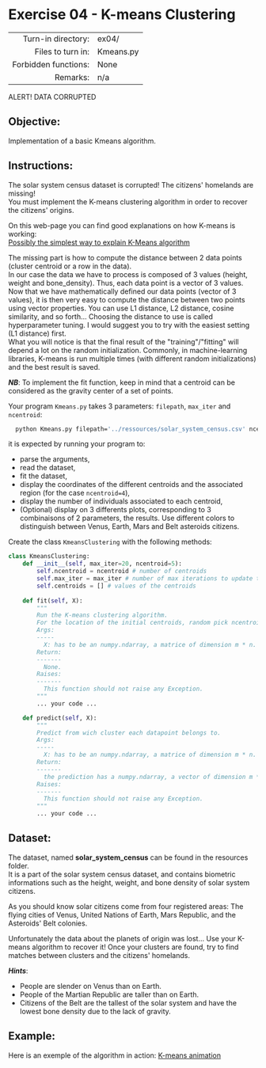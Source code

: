 # Exercise 04 - K-means Clustering

|                         |                    |
| -----------------------:| ------------------ |
|   Turn-in directory:    |  ex04/             |
|   Files to turn in:     |  Kmeans.py         |
|   Forbidden functions:  |  None              |
|   Remarks:              |  n/a               |

ALERT! DATA CORRUPTED

## Objective:
Implementation of a basic Kmeans algorithm.

## Instructions:
The solar system census dataset is corrupted! The citizens' homelands are missing!  
You must implement the K-means clustering algorithm in order to recover the citizens' origins.

On this web-page you can find good explanations on how K-means is working:  
[Possibly the simplest way to explain K-Means algorithm](https://bigdata-madesimple.com/possibly-the-simplest-way-to-explain-k-means-algorithm/)  

The missing part is how to compute the distance between 2 data points (cluster centroid or a row in the data).  
In our case the data we have to process is composed of 3 values (height, weight and bone_density).
Thus, each data point is a vector of 3 values.  
Now that we have mathematically defined our data points (vector of 3 values), it is then very easy to compute the distance between two points using vector properties.
You can use L1 distance, L2 distance, cosine similarity, and so forth... Choosing the distance to use is called hyperparameter tuning. I would suggest you to try with the easiest setting (L1 distance) first.  
What you will notice is that the final result of the "training"/"fitting" will depend a lot on the random initialization. Commonly, in machine-learning libraries, K-means is run multiple times (with different random initializations) and the best result is saved.  


***NB***: To implement the fit function, keep in mind that a centroid can be considered as the gravity center of a set of points.  


Your program `Kmeans.py` takes 3 parameters: `filepath`, `max_iter` and `ncentroid`:

```bash
  python Kmeans.py filepath='../ressources/solar_system_census.csv' ncentroid=4 max_iter=30
```

it is expected by running your program to:
* parse the arguments,
* read the dataset,
* fit the dataset,
* display the coordinates of the different centroids and the associated region (for the case `ncentroid=4`),
* display the number of individuals associated to each centroid,
* (Optional) display on 3 differents plots, corresponding to 3 combinaisons of 2 parameters, the results. Use different colors to distinguish  between Venus, Earth, Mars and Belt asteroids citizens.


Create the class `KmeansClustering` with the following methods:  

```python
class KmeansClustering:
    def __init__(self, max_iter=20, ncentroid=5):
        self.ncentroid = ncentroid # number of centroids
        self.max_iter = max_iter # number of max iterations to update the centroids
        self.centroids = [] # values of the centroids
        
    def fit(self, X):
        """
        Run the K-means clustering algorithm.
        For the location of the initial centroids, random pick ncentroids from the dataset.
        Args:
        -----
          X: has to be an numpy.ndarray, a matrice of dimension m * n.
        Return:
        -------
          None.
        Raises:
        -------
          This function should not raise any Exception.
        """
        ... your code ...

    def predict(self, X):
        """
        Predict from wich cluster each datapoint belongs to.
        Args:
        -----
          X: has to be an numpy.ndarray, a matrice of dimension m * n.
        Return:
        -------
          the prediction has a numpy.ndarray, a vector of dimension m * 1.
        Raises:
        -------
          This function should not raise any Exception.
        """
        ... your code ...
```
## Dataset:

The dataset, named **solar_system_census** can be found in the resources folder.  
It is a part of the solar system census dataset, and contains biometric informations such as the height, weight, and bone density of solar system citizens.

As you should know solar citizens come from four registered areas: The flying cities of Venus, United Nations of Earth, Mars Republic, and the Asteroids' Belt colonies.

Unfortunately the data about the planets of origin was lost...
Use your K-means algorithm to recover it!
Once your clusters are found, try to find matches between clusters and the citizens' homelands.

***Hints***:
* People are slender on Venus than on Earth.
* People of the Martian Republic are taller than on Earth.
* Citizens of the Belt are the tallest of the solar system and have the lowest bone density due to the lack of gravity.

## Example:
Here is an exemple of the algorithm in action:
[K-means animation](https://i.ibb.co/bKFVVx2/ezgif-com-gif-maker.gif)


